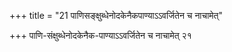 +++
title = "21 पाणिसङ्क्षुब्धेनोदकेनैकपाण्याऽऽवर्जितेन च नाचामेत्"

+++
पाणि-संक्षुब्धेनोदकेनैक-पाण्याऽऽवर्जितेन च नाचामेत् २१